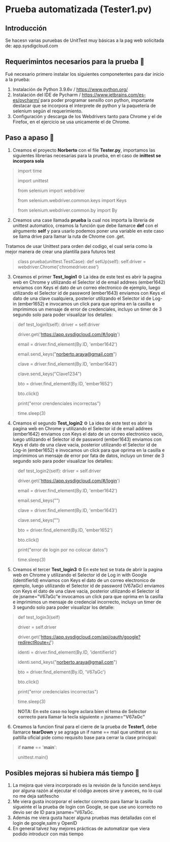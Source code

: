 # Prueba automatizada (Tester1.pv)

## Introducción
Se hacesn varias puruebas de UnitTest muy básicas a la pag web solicitada de: app.sysdigcloud.com

## Requerimintos necesarios para la prueba 🔧
Fué necesario primero instalar los siguientes componetentes para dar inicio a la prueba:
1. Instalación de Python 3.9.6v / https://www.python.org/
2. Instalación del IDE de Pycharm / https://www.jetbrains.com/es-es/pycharm/ para poder programar sensillo con python, importante destacar que se incorpora el interprete de python y la paquetería de selenium según el requerimiento.
3. Configuración y descarga de los Webdrivers tanto para Chrome y el de Firefox, en el ejercicio se usa unicamente el de Chrome.

## Paso a apaso 🚀
1. Creamos el proyecto **Norberto** con el file **Tester.py**, importamos las siguientes librerias necesarias para la prueba, en el caso de **inittest se incorpora sola**

> import time
>
> import unittest
>
> from selenium import webdriver
>
> from selenium.webdriver.common.keys import Keys
>
> from selenium.webdriver.common.by import By

2. Creamos una case llamada **prueba** la cual nos importa la libreria de unittest automatico, creamos la función que debe llamarce **def** con el alrgumento **self** y para usarlo podemos poner una variable en este caso se llama drive para llamar la ruta de Chrome con .get.

Tratamos de usar Unittest para orden del codigo, el cual seria como la mejor manera de crear una plantilla para futuros test

>class prueba(unittest.TestCase):
>   def setUp(self):
>       self.driver = webdriver.Chrome('chromedriver.exe')

3. Creamos el primer **Test_login1** ⚙️
   La idea de este test es abrir la pagina web en Chrome y utilizando el Selector id de email addrees (ember1642) enviamos con Keys el dato de un correo electronico de    ejemplo, luego utilizando el Selector id de password (ember1643) enviamos con Keys el dato de una clave cualquiera, posterior utilizando el Selector id de Log-in      (ember1652) e invocamos un click para que oprima en la casilla e imprimimos un mensaje de error de credenciales, incluyo un timer de 3 segundo solo para poder          visualizar los detalles:
   
> def test_login1(self):
>    driver = self.driver
>    
>    driver.get('https://app.sysdigcloud.com/#/login')
>    
>    email = driver.find_element(By.ID, 'ember1642')
>    
>    email.send_keys("norberto.araya@gmail.com")
>    
>    clave = driver.find_element(By.ID, 'ember1643')
>    
>    clave.send_keys("Clave1234")
>    
>    bto = driver.find_element(By.ID, 'ember1652')
>    
>    bto.click()
>    
>    print("error crendenciales incorrectas")
>    
>    time.sleep(3)

4. Creamos el segundo **Test_login2** ⚙️
   La idea de este test es abrir la pagina web en Chrome y utilizando el Selector id de email addrees (ember1642) enviamos con Keys el dato de un correo electronico      vacio, luego utilizando el Selector id de password (ember1643) enviamos con Keys el dato de una clave vacia, posterior utilizando el Selector id de Log-in              (ember1652) e invocamos un click para que oprima en la casilla e imprimimos un mensaje de error por fata de datos, incluyo un timer de 3 segundo solo para poder        visualizar los detalles:
   
> def test_login2(self):
>    driver = self.driver
>    
>    driver.get('https://app.sysdigcloud.com/#/login')
>    
>    email = driver.find_element(By.ID, 'ember1642')
>    
>    email.send_keys("")
>    
>    clave = driver.find_element(By.ID, 'ember1643')
>    
>    clave.send_keys("")
>    
>    bto = driver.find_element(By.ID, 'ember1652')
>    
>    bto.click()
>    
>    print("error de login por no colocar datos")
>    
>    time.sleep(3)

5. Creamos el tercer **Test_login3** ⚙️
   En este test se trata de abrir la pagina web en Chrome y utilizando el Selector id de Log in with Google (identifierId) enviamos con Keys el dato de un correo          electronico de ejemplo, luego utilizando el Selector id de password (V67aGc) enviamos con Keys el dato de una clave vacia, posterior utilizando el Selector id de      jsname="V67aGc"e invocamos un click para que oprima en la casilla e imprimimos un mensaje de credencial incorrecto, incluyo un timer de 3 segundo solo para poder      visualizar los detalle:
   
> def test_login3(self)
> 
> driver = self.driver
> 
> driver.get('https://app.sysdigcloud.com/api/oauth/google?redirectRoute=/')
> 
> identi = driver.find_element(By.ID, 'identifierId')
> 
> identi.send_keys("norberto.araya@gmail.com")
> 
> bto = driver.find_element(By.ID, 'V67aGc')
> 
> bto.click()
> 
> print("error credenciales incorrectas")
> 
>time.sleep(3)

> **NOTA: En este caso no logre aclara bien el tema de Selector correcto para llamar la tecla siguiente = jsname="V67aGc"**

6. Creamos la funcion final para el cierre de la prueba de **Tester1**, debe llamarce **tearDown** y se agraga un if name == mail que unittest en su paltilla oficial      pide como requisito base para cerrar la clase principal:

>if __name__ == '__main__':
>
>   unittest.main()

## Posibles mejoras si hubiera más tiempo 🔩
1. La mejora que viera incorporado es la revisión de la función send.keys por alguna razón al ejecutar el código aveces sirve y aveces, no lo cual no me deja              satifescho
2. Me viera gusta incorporar el selector correcto para llamar la casilla sigueinte el la prueba de login con Google, se que use uno icorrecto no devio ser de ID para      jsname="V67aGc.
4. Además me viera gusta hacer alguna pruebas mas detalladas con el login de google,salm y OpenID
5. En general talvez hay mejores prácticas de automatizar que viera podido introducir con más tiempo

